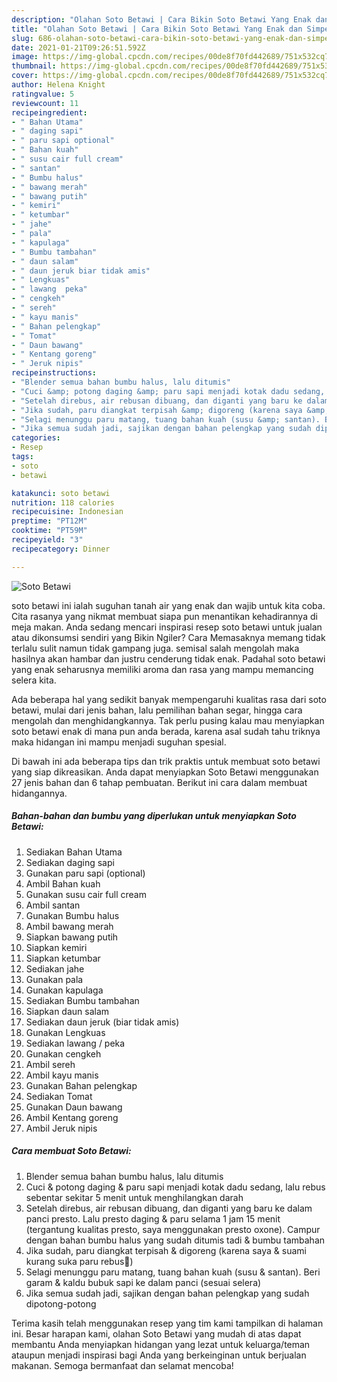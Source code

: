 ```yaml
---
description: "Olahan Soto Betawi | Cara Bikin Soto Betawi Yang Enak dan Simpel"
title: "Olahan Soto Betawi | Cara Bikin Soto Betawi Yang Enak dan Simpel"
slug: 686-olahan-soto-betawi-cara-bikin-soto-betawi-yang-enak-dan-simpel
date: 2021-01-21T09:26:51.592Z
image: https://img-global.cpcdn.com/recipes/00de8f70fd442689/751x532cq70/soto-betawi-foto-resep-utama.jpg
thumbnail: https://img-global.cpcdn.com/recipes/00de8f70fd442689/751x532cq70/soto-betawi-foto-resep-utama.jpg
cover: https://img-global.cpcdn.com/recipes/00de8f70fd442689/751x532cq70/soto-betawi-foto-resep-utama.jpg
author: Helena Knight
ratingvalue: 5
reviewcount: 11
recipeingredient:
- " Bahan Utama"
- " daging sapi"
- " paru sapi optional"
- " Bahan kuah"
- " susu cair full cream"
- " santan"
- " Bumbu halus"
- " bawang merah"
- " bawang putih"
- " kemiri"
- " ketumbar"
- " jahe"
- " pala"
- " kapulaga"
- " Bumbu tambahan"
- " daun salam"
- " daun jeruk biar tidak amis"
- " Lengkuas"
- " lawang  peka"
- " cengkeh"
- " sereh"
- " kayu manis"
- " Bahan pelengkap"
- " Tomat"
- " Daun bawang"
- " Kentang goreng"
- " Jeruk nipis"
recipeinstructions:
- "Blender semua bahan bumbu halus, lalu ditumis"
- "Cuci &amp; potong daging &amp; paru sapi menjadi kotak dadu sedang, lalu rebus sebentar sekitar 5 menit untuk menghilangkan darah"
- "Setelah direbus, air rebusan dibuang, dan diganti yang baru ke dalam panci presto. Lalu presto daging &amp; paru selama 1 jam 15 menit (tergantung kualitas presto, saya menggunakan presto oxone). Campur dengan bahan bumbu halus yang sudah ditumis tadi &amp; bumbu tambahan"
- "Jika sudah, paru diangkat terpisah &amp; digoreng (karena saya &amp; suami kurang suka paru rebus😬)"
- "Selagi menunggu paru matang, tuang bahan kuah (susu &amp; santan). Beri garam &amp; kaldu bubuk sapi ke dalam panci (sesuai selera)"
- "Jika semua sudah jadi, sajikan dengan bahan pelengkap yang sudah dipotong-potong"
categories:
- Resep
tags:
- soto
- betawi

katakunci: soto betawi 
nutrition: 118 calories
recipecuisine: Indonesian
preptime: "PT12M"
cooktime: "PT59M"
recipeyield: "3"
recipecategory: Dinner

---
```



![Soto Betawi](https://img-global.cpcdn.com/recipes/00de8f70fd442689/751x532cq70/soto-betawi-foto-resep-utama.jpg)


soto betawi ini ialah suguhan tanah air yang enak dan wajib untuk kita coba. Cita rasanya yang nikmat membuat siapa pun menantikan kehadirannya di meja makan.
Anda sedang mencari inspirasi resep soto betawi untuk jualan atau dikonsumsi sendiri yang Bikin Ngiler? Cara Memasaknya memang tidak terlalu sulit namun tidak gampang juga. semisal salah mengolah maka hasilnya akan hambar dan justru cenderung tidak enak. Padahal soto betawi yang enak seharusnya memiliki aroma dan rasa yang mampu memancing selera kita.

Ada beberapa hal yang sedikit banyak mempengaruhi kualitas rasa dari soto betawi, mulai dari jenis bahan, lalu pemilihan bahan segar, hingga cara mengolah dan menghidangkannya. Tak perlu pusing kalau mau menyiapkan soto betawi enak di mana pun anda berada, karena asal sudah tahu triknya maka hidangan ini mampu menjadi suguhan spesial.




Di bawah ini ada beberapa tips dan trik praktis untuk membuat soto betawi yang siap dikreasikan. Anda dapat menyiapkan Soto Betawi menggunakan 27 jenis bahan dan 6 tahap pembuatan. Berikut ini cara dalam membuat hidangannya.

<!--inarticleads1-->

##### Bahan-bahan dan bumbu yang diperlukan untuk menyiapkan Soto Betawi:

1. Sediakan  Bahan Utama
1. Sediakan  daging sapi
1. Gunakan  paru sapi (optional)
1. Ambil  Bahan kuah
1. Gunakan  susu cair full cream
1. Ambil  santan
1. Gunakan  Bumbu halus
1. Ambil  bawang merah
1. Siapkan  bawang putih
1. Siapkan  kemiri
1. Siapkan  ketumbar
1. Sediakan  jahe
1. Gunakan  pala
1. Gunakan  kapulaga
1. Sediakan  Bumbu tambahan
1. Siapkan  daun salam
1. Sediakan  daun jeruk (biar tidak amis)
1. Gunakan  Lengkuas
1. Sediakan  lawang / peka
1. Gunakan  cengkeh
1. Ambil  sereh
1. Ambil  kayu manis
1. Gunakan  Bahan pelengkap
1. Sediakan  Tomat
1. Gunakan  Daun bawang
1. Ambil  Kentang goreng
1. Ambil  Jeruk nipis




<!--inarticleads2-->

##### Cara membuat Soto Betawi:

1. Blender semua bahan bumbu halus, lalu ditumis
1. Cuci &amp; potong daging &amp; paru sapi menjadi kotak dadu sedang, lalu rebus sebentar sekitar 5 menit untuk menghilangkan darah
1. Setelah direbus, air rebusan dibuang, dan diganti yang baru ke dalam panci presto. Lalu presto daging &amp; paru selama 1 jam 15 menit (tergantung kualitas presto, saya menggunakan presto oxone). Campur dengan bahan bumbu halus yang sudah ditumis tadi &amp; bumbu tambahan
1. Jika sudah, paru diangkat terpisah &amp; digoreng (karena saya &amp; suami kurang suka paru rebus😬)
1. Selagi menunggu paru matang, tuang bahan kuah (susu &amp; santan). Beri garam &amp; kaldu bubuk sapi ke dalam panci (sesuai selera)
1. Jika semua sudah jadi, sajikan dengan bahan pelengkap yang sudah dipotong-potong




Terima kasih telah menggunakan resep yang tim kami tampilkan di halaman ini. Besar harapan kami, olahan Soto Betawi yang mudah di atas dapat membantu Anda menyiapkan hidangan yang lezat untuk keluarga/teman ataupun menjadi inspirasi bagi Anda yang berkeinginan untuk berjualan makanan. Semoga bermanfaat dan selamat mencoba!
